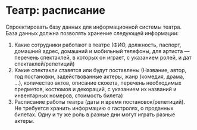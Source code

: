 # Театр: расписание

Спроектировать базу данных для
информационной системы театра. База данных должна позволять хранение следующей информации:

1. Какие сотрудники работают в театре (ФИО, должность, паспорт, домашний адрес, домашний
   и мобильный телефоны, для артиста — перечень спектаклей, в которых он играет, с указанием
   ролей, и дат спектаклей/репетиций)
2. Какие спектакли ставятся или будут поставлены (Название, автор, год постановки,
   задействованные актеры, жанр (комедия, драма, …), количество актов, описание сюжета, перечень
   необходимых предметов, костюмов и декораций, с указанием их названий и инвентарных номеров,
   стоимость билета)
3. Расписание работы театра (даты и время постановок/репетиций).
   Не требуется хранить информацию о гастролях, о проданных билетах. Одну и ту же роль в
   разные дни могут играть разные актеры.
